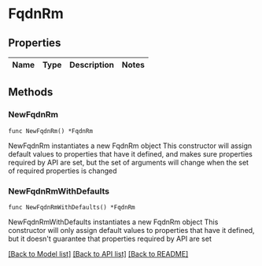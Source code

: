 # FqdnRm

## Properties

Name | Type | Description | Notes
------------ | ------------- | ------------- | -------------

## Methods

### NewFqdnRm

`func NewFqdnRm() *FqdnRm`

NewFqdnRm instantiates a new FqdnRm object
This constructor will assign default values to properties that have it defined,
and makes sure properties required by API are set, but the set of arguments
will change when the set of required properties is changed

### NewFqdnRmWithDefaults

`func NewFqdnRmWithDefaults() *FqdnRm`

NewFqdnRmWithDefaults instantiates a new FqdnRm object
This constructor will only assign default values to properties that have it defined,
but it doesn't guarantee that properties required by API are set


[[Back to Model list]](../README.md#documentation-for-models) [[Back to API list]](../README.md#documentation-for-api-endpoints) [[Back to README]](../README.md)


